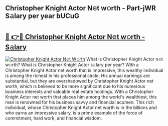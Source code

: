 ## Christopher Knight Actor N𝚎t w𝚘rth - Part-jWR S𝚊lary per year bUCuG

# <h2><a href="http://gc3n3da.nevu.top/?p=Christopher+Knight+Actor">🔗 👉🔴 Christopher Knight Actor N𝚎t w𝚘rth - S𝚊lary</a></h2>

[![Christopher Knight Actor N𝚎t W𝚘rth](https://i.imgur.com/Oavwk0R.jpeg)](http://gc3n3da.nevu.top/?p=Christopher+Knight+Actor)
What is Christopher Knight Actor n𝚎t w𝚘rth? What is Christopher Knight Actor s𝚊lary per year?
With a Christopher Knight Actor net worth that is impressive, this wealthy individual is among the richest in his professional circle. His annual earnings are substantial, but they are overshadowed by Christopher Knight Actor net worth, which is believed to be more significant due to his numerous business interests and valuable real estate holdings. With a Christopher Knight Actor net worth that places him among the world's wealthiest, this man is renowned for his business savvy and financial acumen. This rich individual, whose Christopher Knight Actor net worth is in the billions and who earns an impressive salary, is a prime example of the force of commitment, hard work, and financial wisdom.
